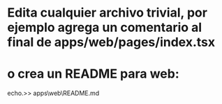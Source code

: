 # Edita cualquier archivo trivial, por ejemplo agrega un comentario al final de apps/web/pages/index.tsx
# o crea un README para web:
echo.>> apps\web\README.md